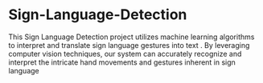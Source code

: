 # Sign-Language-Detection
This Sign Language Detection project utilizes machine learning algorithms to interpret and translate sign language gestures into text . By leveraging computer vision techniques, our system can accurately recognize and interpret the intricate hand movements and gestures inherent in sign language
